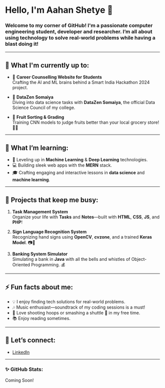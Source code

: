 # Hello, I'm Aahan Shetye 🚀

### Welcome to my corner of GitHub! I'm a passionate computer engineering student, developer and researcher. I’m all about using technology to solve real-world problems while having a blast doing it!

---

## 🔭 What I'm currently up to:
- 🌟 **Career Counselling Website for Students**  
  Crafting the AI and ML brains behind a Smart India Hackathon 2024 project.
  
- 🤖 **DataZen Somaiya**  
  Diving into data science tasks with **DataZen Somaiya**, the official Data Science Council of my college.

- 🍎 **Fruit Sorting & Grading**  
  Training CNN models to judge fruits better than your local grocery store! 🍌🍇

---

## 🌱 What I’m learning:
- 🚀 Leveling up in **Machine Learning** & **Deep Learning** technologies.
- 💻 Building sleek web apps with the **MERN** stack.
- 🎓 Crafting engaging and interactive lessons in **data science** and **machine learning**.

---

## 🔧 Projects that keep me busy:
1. **Task Management System**  
   Organize your life with **Tasks** and **Notes**—built with **HTML**, **CSS**, **JS**, and **PHP**!

2. **Sign Language Recognition System**  
   Recognizing hand signs using **OpenCV**, **cvzone**, and a trained **Keras Model**. 📷🤟

3. **Banking System Simulator**  
   Simulating a bank in **Java** with all the bells and whistles of Object-Oriented Programming. 💰

---

## ⚡ Fun facts about me:
- 💡 I enjoy finding tech solutions for real-world problems.
- 🎶 Music enthusiast—soundtrack of my coding sessions is a must!
- 🏀 Love shooting hoops or smashing a shuttle 🏸 in my free time.
- 📚 Enjoy reading sometimes.
---

## 🤝 Let’s connect:
- [LinkedIn](https://www.linkedin.com/in/aahan-shetye)

---

### ✨ GitHub Stats:
Coming Soon!
<!--
![Your GitHub stats](https://github-readme-stats.vercel.app/api?username=aahanshtye&show_icons=true&theme=radical)
-->
